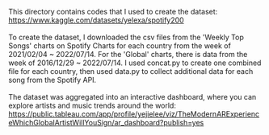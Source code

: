 This directory contains codes that I used to create the dataset: https://www.kaggle.com/datasets/yelexa/spotify200
\
\
To create the dataset, I downloaded the csv files from the 'Weekly Top Songs' charts on Spotify Charts for each country from the week of 2021/02/04 ~ 2022/07/14. For the 'Global' charts, there is data from the week of 2016/12/29 ~ 2022/07/14. I used concat.py to create one combined file for each country, then used data.py to collect additional data for each song from the Spotify API. 
\
\
The dataset was aggregated into an interactive dashboard, where you can explore artists and music trends around the world: https://public.tableau.com/app/profile/yejielee/viz/TheModernARExperienceWhichGlobalArtistWillYouSign/ar_dashboard?publish=yes
